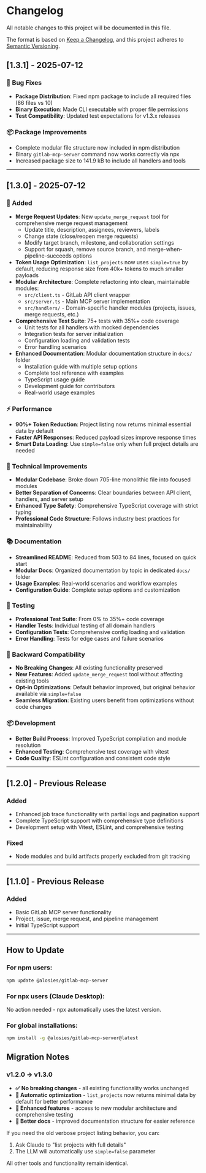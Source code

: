 # Changelog

All notable changes to this project will be documented in this file.

The format is based on [Keep a Changelog](https://keepachangelog.com/en/1.0.0/),
and this project adheres to [Semantic Versioning](https://semver.org/spec/v2.0.0.html).

## [1.3.1] - 2025-07-12

### 🔧 Bug Fixes
- **Package Distribution**: Fixed npm package to include all required files (86 files vs 10)
- **Binary Execution**: Made CLI executable with proper file permissions
- **Test Compatibility**: Updated test expectations for v1.3.x releases

### 📦 Package Improvements
- Complete modular file structure now included in npm distribution
- Binary `gitlab-mcp-server` command now works correctly via npx
- Increased package size to 141.9 kB to include all handlers and tools

---

## [1.3.0] - 2025-07-12

### 🚀 Added
- **Merge Request Updates**: New `update_merge_request` tool for comprehensive merge request management
  - Update title, description, assignees, reviewers, labels
  - Change state (close/reopen merge requests)
  - Modify target branch, milestone, and collaboration settings
  - Support for squash, remove source branch, and merge-when-pipeline-succeeds options
- **Token Usage Optimization**: `list_projects` now uses `simple=true` by default, reducing response size from 40k+ tokens to much smaller payloads
- **Modular Architecture**: Complete refactoring into clean, maintainable modules:
  - `src/client.ts` - GitLab API client wrapper
  - `src/server.ts` - Main MCP server implementation  
  - `src/handlers/` - Domain-specific handler modules (projects, issues, merge requests, etc.)
- **Comprehensive Test Suite**: 75+ tests with 35%+ code coverage
  - Unit tests for all handlers with mocked dependencies
  - Integration tests for server initialization
  - Configuration loading and validation tests
  - Error handling scenarios
- **Enhanced Documentation**: Modular documentation structure in `docs/` folder
  - Installation guide with multiple setup options
  - Complete tool reference with examples
  - TypeScript usage guide
  - Development guide for contributors
  - Real-world usage examples

### ⚡ Performance
- **90%+ Token Reduction**: Project listing now returns minimal essential data by default
- **Faster API Responses**: Reduced payload sizes improve response times
- **Smart Data Loading**: Use `simple=false` only when full project details are needed

### 🔧 Technical Improvements
- **Modular Codebase**: Broke down 705-line monolithic file into focused modules
- **Better Separation of Concerns**: Clear boundaries between API client, handlers, and server setup
- **Enhanced Type Safety**: Comprehensive TypeScript coverage with strict typing
- **Professional Code Structure**: Follows industry best practices for maintainability

### 📚 Documentation
- **Streamlined README**: Reduced from 503 to 84 lines, focused on quick start
- **Modular Docs**: Organized documentation by topic in dedicated `docs/` folder
- **Usage Examples**: Real-world scenarios and workflow examples
- **Configuration Guide**: Complete setup options and customization

### 🧪 Testing
- **Professional Test Suite**: From 0% to 35%+ code coverage
- **Handler Tests**: Individual testing of all domain handlers
- **Configuration Tests**: Comprehensive config loading and validation
- **Error Handling**: Tests for edge cases and failure scenarios

### 🔄 Backward Compatibility
- **No Breaking Changes**: All existing functionality preserved
- **New Features**: Added `update_merge_request` tool without affecting existing tools
- **Opt-in Optimizations**: Default behavior improved, but original behavior available via `simple=false`
- **Seamless Migration**: Existing users benefit from optimizations without code changes

### 📦 Development
- **Better Build Process**: Improved TypeScript compilation and module resolution
- **Enhanced Testing**: Comprehensive test coverage with vitest
- **Code Quality**: ESLint configuration and consistent code style

---

## [1.2.0] - Previous Release

### Added
- Enhanced job trace functionality with partial logs and pagination support
- Complete TypeScript support with comprehensive type definitions
- Development setup with Vitest, ESLint, and comprehensive testing

### Fixed
- Node modules and build artifacts properly excluded from git tracking

---

## [1.1.0] - Previous Release

### Added
- Basic GitLab MCP server functionality
- Project, issue, merge request, and pipeline management
- Initial TypeScript support

---

## How to Update

### For npm users:
```bash
npm update @alosies/gitlab-mcp-server
```

### For npx users (Claude Desktop):
No action needed - npx automatically uses the latest version.

### For global installations:
```bash
npm install -g @alosies/gitlab-mcp-server@latest
```

## Migration Notes

### v1.2.0 → v1.3.0
- **✅ No breaking changes** - all existing functionality works unchanged
- **🚀 Automatic optimization** - `list_projects` now returns minimal data by default for better performance
- **🔧 Enhanced features** - access to new modular architecture and comprehensive testing
- **📖 Better docs** - improved documentation structure for easier reference

If you need the old verbose project listing behavior, you can:
1. Ask Claude to "list projects with full details" 
2. The LLM will automatically use `simple=false` parameter

All other tools and functionality remain identical.